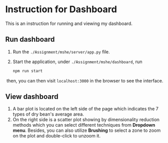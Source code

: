 # Instruction for Dashboard

This is an instruction for running and viewing my dashboard.

## Run dashboard

1. Run the  `./Assignment/mshe/server/app.py` file.

2. Start the application, under `./Assignment/mshe/dashboard`, run

   ```bash
   npm run start
   ```

​		then, you can then visit `localhost:3000` in the browser to see the interface.

## View dashboard

1. A bar plot is located on the left side of the page which indicates the 7 types of dry bean's average area.
2. On the right side is a scatter plot showing by dimensionality reduction methods which you can select different techniques from **Dropdown menu**. Besides, you can also utilize **Brushing** to select a zone to zoom on the plot and double-click to unzoom it.